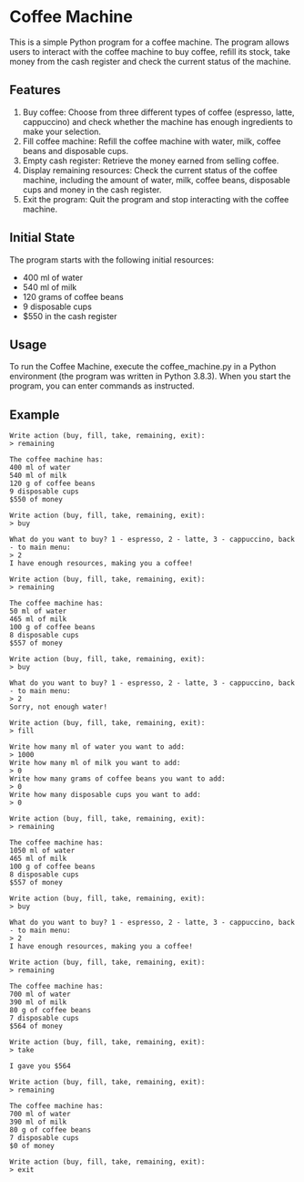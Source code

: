 # Coffee Machine
This is a simple Python program for a coffee machine. The program allows users to interact with the coffee machine to buy coffee, refill its stock, take money from the cash register and check the current status of the machine.

## Features
1. Buy coffee: Choose from three different types of coffee (espresso, latte, cappuccino) and check whether the machine has enough ingredients to make your selection.
2. Fill coffee machine: Refill the coffee machine with water, milk, coffee beans and disposable cups.
3. Empty cash register: Retrieve the money earned from selling coffee.
4. Display remaining resources: Check the current status of the coffee machine, including the amount of water, milk, coffee beans, disposable cups and money in the cash register.
5. Exit the program: Quit the program and stop interacting with the coffee machine.

## Initial State
The program starts with the following initial resources:
- 400 ml of water
- 540 ml of milk
- 120 grams of coffee beans
- 9 disposable cups
- $550 in the cash register

## Usage
To run the Coffee Machine, execute the coffee_machine.py in a Python environment (the program was written in Python 3.8.3). When you start the program, you can enter commands as instructed.

## Example
```
Write action (buy, fill, take, remaining, exit):
> remaining

The coffee machine has:
400 ml of water
540 ml of milk
120 g of coffee beans
9 disposable cups
$550 of money

Write action (buy, fill, take, remaining, exit):
> buy

What do you want to buy? 1 - espresso, 2 - latte, 3 - cappuccino, back - to main menu:
> 2
I have enough resources, making you a coffee!

Write action (buy, fill, take, remaining, exit):
> remaining

The coffee machine has:
50 ml of water
465 ml of milk
100 g of coffee beans
8 disposable cups
$557 of money

Write action (buy, fill, take, remaining, exit):
> buy

What do you want to buy? 1 - espresso, 2 - latte, 3 - cappuccino, back - to main menu:
> 2
Sorry, not enough water!

Write action (buy, fill, take, remaining, exit):
> fill

Write how many ml of water you want to add:
> 1000
Write how many ml of milk you want to add:
> 0
Write how many grams of coffee beans you want to add:
> 0
Write how many disposable cups you want to add:
> 0

Write action (buy, fill, take, remaining, exit):
> remaining

The coffee machine has:
1050 ml of water
465 ml of milk
100 g of coffee beans
8 disposable cups
$557 of money

Write action (buy, fill, take, remaining, exit):
> buy

What do you want to buy? 1 - espresso, 2 - latte, 3 - cappuccino, back - to main menu:
> 2
I have enough resources, making you a coffee!

Write action (buy, fill, take, remaining, exit):
> remaining

The coffee machine has:
700 ml of water
390 ml of milk
80 g of coffee beans
7 disposable cups
$564 of money

Write action (buy, fill, take, remaining, exit):
> take

I gave you $564

Write action (buy, fill, take, remaining, exit):
> remaining

The coffee machine has:
700 ml of water
390 ml of milk
80 g of coffee beans
7 disposable cups
$0 of money

Write action (buy, fill, take, remaining, exit):
> exit
```
